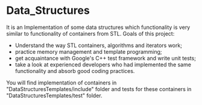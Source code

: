 # Data_Structures

It is an Implementation of some data structures which functionality is very similar to functionality of containers from STL.
Goals of this project:
 - Understand the way STL containers, algorithms and iterators work;
 - practice memory management and template programming;
 - get acquaintance with Google's C++ test framework and write unit tests;
 - take a look at experienced developers who had implemented the same functionality and absorb good coding practices.

You will find implementation of containers in "DataStructuresTemplates/include" folder and tests for these containers in "DataStructuresTemplates/test" folder.
